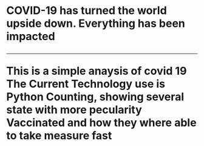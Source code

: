 <h1> COVID-19 has turned the world upside down. Everything has been impacted
<hr>
This is a simple anaysis of covid 19
The Current Technology use
is Python
Counting, showing several state with more pecularity
Vaccinated 
and how they where able to take measure fast
